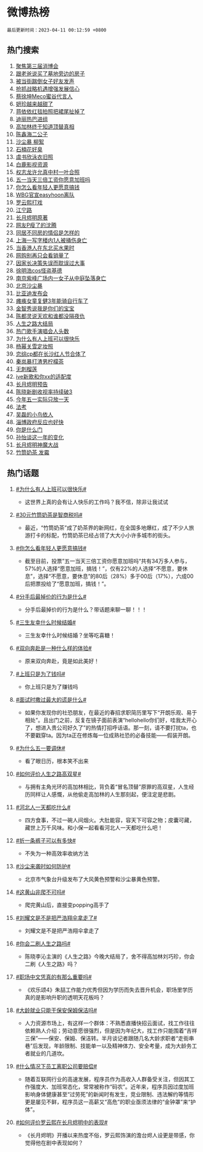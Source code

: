 # 微博热榜

`最后更新时间：2023-04-11 00:12:59 +0800`

## 热门搜索

1. [聚焦第三届消博会](https://m.weibo.cn/search?containerid=100103type%3D1%26t%3D10%26q%3D%23%E8%81%9A%E7%84%A6%E7%AC%AC%E4%B8%89%E5%B1%8A%E6%B6%88%E5%8D%9A%E4%BC%9A%23&stream_entry_id=51&isnewpage=1&extparam=seat%3D1%26pos%3D0%26filter_type%3Drealtimehot%26c_type%3D51%26stream_entry_id%3D51%26cate%3D10103%26dgr%3D0%26display_time%3D1681143177%26pre_seqid%3D1681143177434027345139&luicode=10000011&lfid=106003type%253D25%2526t%253D3%2526disable_hot%253D1%2526filter_type%253Drealtimehot)
1. [跟老爸说买了墓地旁边的房子](https://m.weibo.cn/search?containerid=100103type%3D1%26t%3D10%26q%3D%23%E8%B7%9F%E8%80%81%E7%88%B8%E8%AF%B4%E4%B9%B0%E4%BA%86%E5%A2%93%E5%9C%B0%E6%97%81%E8%BE%B9%E7%9A%84%E6%88%BF%E5%AD%90%23&stream_entry_id=31&isnewpage=1&extparam=seat%3D1%26filter_type%3Drealtimehot%26stream_entry_id%3D31%26c_type%3D31%26flag%3D0%26dgr%3D0%26band_rank%3D1%26q%3D%2523%25E8%25B7%259F%25E8%2580%2581%25E7%2588%25B8%25E8%25AF%25B4%25E4%25B9%25B0%25E4%25BA%2586%25E5%25A2%2593%25E5%259C%25B0%25E6%2597%2581%25E8%25BE%25B9%25E7%259A%2584%25E6%2588%25BF%25E5%25AD%2590%2523%26pos%3D0%26realpos%3D1%26cate%3D5001%26lcate%3D5001%26display_time%3D1681143177%26pre_seqid%3D1681143177434027345139&luicode=10000011&lfid=106003type%253D25%2526t%253D3%2526disable_hot%253D1%2526filter_type%253Drealtimehot)
1. [被当街踹倒女子好友发声](https://m.weibo.cn/search?containerid=100103type%3D1%26t%3D10%26q%3D%23%E8%A2%AB%E5%BD%93%E8%A1%97%E8%B8%B9%E5%80%92%E5%A5%B3%E5%AD%90%E5%A5%BD%E5%8F%8B%E5%8F%91%E5%A3%B0%23&stream_entry_id=31&isnewpage=1&extparam=seat%3D1%26filter_type%3Drealtimehot%26stream_entry_id%3D31%26c_type%3D31%26flag%3D0%26dgr%3D0%26band_rank%3D2%26q%3D%2523%25E8%25A2%25AB%25E5%25BD%2593%25E8%25A1%2597%25E8%25B8%25B9%25E5%2580%2592%25E5%25A5%25B3%25E5%25AD%2590%25E5%25A5%25BD%25E5%258F%258B%25E5%258F%2591%25E5%25A3%25B0%2523%26pos%3D1%26realpos%3D2%26cate%3D5001%26lcate%3D5001%26display_time%3D1681143177%26pre_seqid%3D1681143177434027345139&luicode=10000011&lfid=106003type%253D25%2526t%253D3%2526disable_hot%253D1%2526filter_type%253Drealtimehot)
1. [抢抓战略机遇增强发展信心](https://m.weibo.cn/search?containerid=100103type%3D1%26t%3D10%26q%3D%23%E6%8A%A2%E6%8A%93%E6%88%98%E7%95%A5%E6%9C%BA%E9%81%87%E5%A2%9E%E5%BC%BA%E5%8F%91%E5%B1%95%E4%BF%A1%E5%BF%83%23&stream_entry_id=31&isnewpage=1&extparam=seat%3D1%26filter_type%3Drealtimehot%26stream_entry_id%3D31%26c_type%3D31%26flag%3D0%26dgr%3D0%26band_rank%3D3%26q%3D%2523%25E6%258A%25A2%25E6%258A%2593%25E6%2588%2598%25E7%2595%25A5%25E6%259C%25BA%25E9%2581%2587%25E5%25A2%259E%25E5%25BC%25BA%25E5%258F%2591%25E5%25B1%2595%25E4%25BF%25A1%25E5%25BF%2583%2523%26pos%3D2%26realpos%3D3%26cate%3D5001%26lcate%3D5001%26display_time%3D1681143177%26pre_seqid%3D1681143177434027345139&luicode=10000011&lfid=106003type%253D25%2526t%253D3%2526disable_hot%253D1%2526filter_type%253Drealtimehot)
1. [蔡徐坤Meco蜜谷代言人](https://m.weibo.cn/search?containerid=100103type%3D1%26t%3D10%26q%3D%23%E8%94%A1%E5%BE%90%E5%9D%A4Meco%E8%9C%9C%E8%B0%B7%E4%BB%A3%E8%A8%80%E4%BA%BA%23&stream_entry_id=31&isnewpage=1&extparam=seat%3D1%26dgr%3D0%26filter_type%3Drealtimehot%26stream_entry_id%3D31%26c_type%3D31%26adid%3D185933%26topic_ad%3D1%26band_rank%3D4%26q%3D%2523%25E8%2594%25A1%25E5%25BE%2590%25E5%259D%25A4Meco%25E8%259C%259C%25E8%25B0%25B7%25E4%25BB%25A3%25E8%25A8%2580%25E4%25BA%25BA%2523%26pos%3D3%26cate%3D5001%26lcate%3D5001%26display_time%3D1681143177%26pre_seqid%3D1681143177434027345139&luicode=10000011&lfid=106003type%253D25%2526t%253D3%2526disable_hot%253D1%2526filter_type%253Drealtimehot)
1. [妍珍越来越甜了](https://m.weibo.cn/search?containerid=100103type%3D1%26t%3D10%26q%3D%23%E5%A6%8D%E7%8F%8D%E8%B6%8A%E6%9D%A5%E8%B6%8A%E7%94%9C%E4%BA%86%23&stream_entry_id=31&isnewpage=1&extparam=seat%3D1%26filter_type%3Drealtimehot%26stream_entry_id%3D31%26c_type%3D31%26flag%3D1%26dgr%3D0%26band_rank%3D4%26q%3D%2523%25E5%25A6%258D%25E7%258F%258D%25E8%25B6%258A%25E6%259D%25A5%25E8%25B6%258A%25E7%2594%259C%25E4%25BA%2586%2523%26pos%3D4%26realpos%3D4%26cate%3D5001%26lcate%3D5001%26display_time%3D1681143177%26pre_seqid%3D1681143177434027345139&luicode=10000011&lfid=106003type%253D25%2526t%253D3%2526disable_hot%253D1%2526filter_type%253Drealtimehot)
1. [蒋依依红毯拍照把裙尾扯掉了](https://m.weibo.cn/search?containerid=100103type%3D1%26t%3D10%26q%3D%23%E8%92%8B%E4%BE%9D%E4%BE%9D%E7%BA%A2%E6%AF%AF%E6%8B%8D%E7%85%A7%E6%8A%8A%E8%A3%99%E5%B0%BE%E6%89%AF%E6%8E%89%E4%BA%86%23&stream_entry_id=31&isnewpage=1&extparam=seat%3D1%26filter_type%3Drealtimehot%26stream_entry_id%3D31%26c_type%3D31%26flag%3D0%26dgr%3D0%26band_rank%3D5%26q%3D%2523%25E8%2592%258B%25E4%25BE%259D%25E4%25BE%259D%25E7%25BA%25A2%25E6%25AF%25AF%25E6%258B%258D%25E7%2585%25A7%25E6%258A%258A%25E8%25A3%2599%25E5%25B0%25BE%25E6%2589%25AF%25E6%258E%2589%25E4%25BA%2586%2523%26pos%3D5%26realpos%3D5%26cate%3D5001%26lcate%3D5001%26display_time%3D1681143177%26pre_seqid%3D1681143177434027345139&luicode=10000011&lfid=106003type%253D25%2526t%253D3%2526disable_hot%253D1%2526filter_type%253Drealtimehot)
1. [迪丽热巴进组](https://m.weibo.cn/search?containerid=100103type%3D1%26t%3D10%26q%3D%E8%BF%AA%E4%B8%BD%E7%83%AD%E5%B7%B4%E8%BF%9B%E7%BB%84&stream_entry_id=31&isnewpage=1&extparam=seat%3D1%26filter_type%3Drealtimehot%26stream_entry_id%3D31%26c_type%3D31%26flag%3D0%26dgr%3D0%26band_rank%3D6%26q%3D%25E8%25BF%25AA%25E4%25B8%25BD%25E7%2583%25AD%25E5%25B7%25B4%25E8%25BF%259B%25E7%25BB%2584%26pos%3D6%26realpos%3D6%26cate%3D5001%26lcate%3D5001%26display_time%3D1681143177%26pre_seqid%3D1681143177434027345139&luicode=10000011&lfid=106003type%253D25%2526t%253D3%2526disable_hot%253D1%2526filter_type%253Drealtimehot)
1. [高加林终于知道顶替真相](https://m.weibo.cn/search?containerid=100103type%3D1%26t%3D10%26q%3D%23%E9%AB%98%E5%8A%A0%E6%9E%97%E7%BB%88%E4%BA%8E%E7%9F%A5%E9%81%93%E9%A1%B6%E6%9B%BF%E7%9C%9F%E7%9B%B8%23&stream_entry_id=31&isnewpage=1&extparam=seat%3D1%26filter_type%3Drealtimehot%26stream_entry_id%3D31%26c_type%3D31%26flag%3D0%26dgr%3D0%26band_rank%3D7%26q%3D%2523%25E9%25AB%2598%25E5%258A%25A0%25E6%259E%2597%25E7%25BB%2588%25E4%25BA%258E%25E7%259F%25A5%25E9%2581%2593%25E9%25A1%25B6%25E6%259B%25BF%25E7%259C%259F%25E7%259B%25B8%2523%26pos%3D7%26realpos%3D7%26cate%3D5001%26lcate%3D5001%26display_time%3D1681143177%26pre_seqid%3D1681143177434027345139&luicode=10000011&lfid=106003type%253D25%2526t%253D3%2526disable_hot%253D1%2526filter_type%253Drealtimehot)
1. [陈鑫海二公子](https://m.weibo.cn/search?containerid=100103type%3D1%26t%3D10%26q%3D%23%E9%99%88%E9%91%AB%E6%B5%B7%E4%BA%8C%E5%85%AC%E5%AD%90%23&stream_entry_id=31&isnewpage=1&extparam=seat%3D1%26filter_type%3Drealtimehot%26stream_entry_id%3D31%26c_type%3D31%26flag%3D0%26dgr%3D0%26band_rank%3D8%26q%3D%2523%25E9%2599%2588%25E9%2591%25AB%25E6%25B5%25B7%25E4%25BA%258C%25E5%2585%25AC%25E5%25AD%2590%2523%26pos%3D8%26realpos%3D8%26cate%3D5001%26lcate%3D5001%26display_time%3D1681143177%26pre_seqid%3D1681143177434027345139&luicode=10000011&lfid=106003type%253D25%2526t%253D3%2526disable_hot%253D1%2526filter_type%253Drealtimehot)
1. [沙尘暴 柳絮](https://m.weibo.cn/search?containerid=100103type%3D1%26t%3D10%26q%3D%E6%B2%99%E5%B0%98%E6%9A%B4+%E6%9F%B3%E7%B5%AE&stream_entry_id=31&isnewpage=1&extparam=seat%3D1%26filter_type%3Drealtimehot%26stream_entry_id%3D31%26c_type%3D31%26flag%3D1%26dgr%3D0%26band_rank%3D9%26q%3D%25E6%25B2%2599%25E5%25B0%2598%25E6%259A%25B4%2520%25E6%259F%25B3%25E7%25B5%25AE%26pos%3D9%26realpos%3D9%26cate%3D5001%26lcate%3D5001%26display_time%3D1681143177%26pre_seqid%3D1681143177434027345139&luicode=10000011&lfid=106003type%253D25%2526t%253D3%2526disable_hot%253D1%2526filter_type%253Drealtimehot)
1. [石楠花好臭](https://m.weibo.cn/search?containerid=100103type%3D1%26t%3D10%26q%3D%E7%9F%B3%E6%A5%A0%E8%8A%B1%E5%A5%BD%E8%87%AD&stream_entry_id=31&isnewpage=1&extparam=seat%3D1%26filter_type%3Drealtimehot%26stream_entry_id%3D31%26c_type%3D31%26flag%3D0%26dgr%3D0%26band_rank%3D10%26q%3D%25E7%259F%25B3%25E6%25A5%25A0%25E8%258A%25B1%25E5%25A5%25BD%25E8%2587%25AD%26pos%3D10%26realpos%3D10%26cate%3D5001%26lcate%3D5001%26display_time%3D1681143177%26pre_seqid%3D1681143177434027345139&luicode=10000011&lfid=106003type%253D25%2526t%253D3%2526disable_hot%253D1%2526filter_type%253Drealtimehot)
1. [虞书欣泳衣旧照](https://m.weibo.cn/search?containerid=100103type%3D1%26t%3D10%26q%3D%23%E8%99%9E%E4%B9%A6%E6%AC%A3%E6%B3%B3%E8%A1%A3%E6%97%A7%E7%85%A7%23&stream_entry_id=31&isnewpage=1&extparam=seat%3D1%26filter_type%3Drealtimehot%26stream_entry_id%3D31%26c_type%3D31%26flag%3D0%26dgr%3D0%26band_rank%3D11%26q%3D%2523%25E8%2599%259E%25E4%25B9%25A6%25E6%25AC%25A3%25E6%25B3%25B3%25E8%25A1%25A3%25E6%2597%25A7%25E7%2585%25A7%2523%26pos%3D11%26realpos%3D11%26cate%3D5001%26lcate%3D5001%26display_time%3D1681143177%26pre_seqid%3D1681143177434027345139&luicode=10000011&lfid=106003type%253D25%2526t%253D3%2526disable_hot%253D1%2526filter_type%253Drealtimehot)
1. [白鹿影视资源](https://m.weibo.cn/search?containerid=100103type%3D1%26t%3D10%26q%3D%23%E7%99%BD%E9%B9%BF%E5%BD%B1%E8%A7%86%E8%B5%84%E6%BA%90%23&stream_entry_id=31&isnewpage=1&extparam=seat%3D1%26filter_type%3Drealtimehot%26stream_entry_id%3D31%26c_type%3D31%26flag%3D1%26dgr%3D0%26band_rank%3D12%26q%3D%2523%25E7%2599%25BD%25E9%25B9%25BF%25E5%25BD%25B1%25E8%25A7%2586%25E8%25B5%2584%25E6%25BA%2590%2523%26pos%3D12%26realpos%3D12%26cate%3D5001%26lcate%3D5001%26display_time%3D1681143177%26pre_seqid%3D1681143177434027345139&luicode=10000011&lfid=106003type%253D25%2526t%253D3%2526disable_hot%253D1%2526filter_type%253Drealtimehot)
1. [权志龙许允真中村一叶合照](https://m.weibo.cn/search?containerid=100103type%3D1%26t%3D10%26q%3D%23%E6%9D%83%E5%BF%97%E9%BE%99%E8%AE%B8%E5%85%81%E7%9C%9F%E4%B8%AD%E6%9D%91%E4%B8%80%E5%8F%B6%E5%90%88%E7%85%A7%23&stream_entry_id=31&isnewpage=1&extparam=seat%3D1%26filter_type%3Drealtimehot%26stream_entry_id%3D31%26c_type%3D31%26flag%3D1%26dgr%3D0%26band_rank%3D13%26q%3D%2523%25E6%259D%2583%25E5%25BF%2597%25E9%25BE%2599%25E8%25AE%25B8%25E5%2585%2581%25E7%259C%259F%25E4%25B8%25AD%25E6%259D%2591%25E4%25B8%2580%25E5%258F%25B6%25E5%2590%2588%25E7%2585%25A7%2523%26pos%3D13%26realpos%3D13%26cate%3D5001%26lcate%3D5001%26display_time%3D1681143177%26pre_seqid%3D1681143177434027345139&luicode=10000011&lfid=106003type%253D25%2526t%253D3%2526disable_hot%253D1%2526filter_type%253Drealtimehot)
1. [五一当天三倍工资你愿意加班吗](https://m.weibo.cn/search?containerid=100103type%3D1%26t%3D10%26q%3D%23%E4%BA%94%E4%B8%80%E5%BD%93%E5%A4%A9%E4%B8%89%E5%80%8D%E5%B7%A5%E8%B5%84%E4%BD%A0%E6%84%BF%E6%84%8F%E5%8A%A0%E7%8F%AD%E5%90%97%23&stream_entry_id=31&isnewpage=1&extparam=seat%3D1%26filter_type%3Drealtimehot%26stream_entry_id%3D31%26c_type%3D31%26flag%3D0%26dgr%3D0%26band_rank%3D14%26q%3D%2523%25E4%25BA%2594%25E4%25B8%2580%25E5%25BD%2593%25E5%25A4%25A9%25E4%25B8%2589%25E5%2580%258D%25E5%25B7%25A5%25E8%25B5%2584%25E4%25BD%25A0%25E6%2584%25BF%25E6%2584%258F%25E5%258A%25A0%25E7%258F%25AD%25E5%2590%2597%2523%26pos%3D14%26realpos%3D14%26cate%3D5001%26lcate%3D5001%26display_time%3D1681143177%26pre_seqid%3D1681143177434027345139&luicode=10000011&lfid=106003type%253D25%2526t%253D3%2526disable_hot%253D1%2526filter_type%253Drealtimehot)
1. [你怎么看年轻人更愿意搞钱](https://m.weibo.cn/search?containerid=100103type%3D1%26t%3D10%26q%3D%23%E4%BD%A0%E6%80%8E%E4%B9%88%E7%9C%8B%E5%B9%B4%E8%BD%BB%E4%BA%BA%E6%9B%B4%E6%84%BF%E6%84%8F%E6%90%9E%E9%92%B1%23&stream_entry_id=31&isnewpage=1&extparam=seat%3D1%26filter_type%3Drealtimehot%26stream_entry_id%3D31%26c_type%3D31%26flag%3D1%26dgr%3D0%26band_rank%3D15%26q%3D%2523%25E4%25BD%25A0%25E6%2580%258E%25E4%25B9%2588%25E7%259C%258B%25E5%25B9%25B4%25E8%25BD%25BB%25E4%25BA%25BA%25E6%259B%25B4%25E6%2584%25BF%25E6%2584%258F%25E6%2590%259E%25E9%2592%25B1%2523%26pos%3D15%26realpos%3D15%26cate%3D5001%26lcate%3D5001%26display_time%3D1681143177%26pre_seqid%3D1681143177434027345139&luicode=10000011&lfid=106003type%253D25%2526t%253D3%2526disable_hot%253D1%2526filter_type%253Drealtimehot)
1. [WBG官宣easyhoon离队](https://m.weibo.cn/search?containerid=100103type%3D1%26t%3D10%26q%3D%23WBG%E5%AE%98%E5%AE%A3easyhoon%E7%A6%BB%E9%98%9F%23&stream_entry_id=31&isnewpage=1&extparam=seat%3D1%26filter_type%3Drealtimehot%26stream_entry_id%3D31%26c_type%3D31%26flag%3D0%26dgr%3D0%26band_rank%3D16%26q%3D%2523WBG%25E5%25AE%2598%25E5%25AE%25A3easyhoon%25E7%25A6%25BB%25E9%2598%259F%2523%26pos%3D16%26realpos%3D16%26cate%3D5001%26lcate%3D5001%26display_time%3D1681143177%26pre_seqid%3D1681143177434027345139&luicode=10000011&lfid=106003type%253D25%2526t%253D3%2526disable_hot%253D1%2526filter_type%253Drealtimehot)
1. [罗云熙打戏](https://m.weibo.cn/search?containerid=100103type%3D1%26t%3D10%26q%3D%23%E7%BD%97%E4%BA%91%E7%86%99%E6%89%93%E6%88%8F%23&stream_entry_id=31&isnewpage=1&extparam=seat%3D1%26filter_type%3Drealtimehot%26stream_entry_id%3D31%26c_type%3D31%26flag%3D1%26dgr%3D0%26band_rank%3D17%26q%3D%2523%25E7%25BD%2597%25E4%25BA%2591%25E7%2586%2599%25E6%2589%2593%25E6%2588%258F%2523%26pos%3D17%26realpos%3D17%26cate%3D5001%26lcate%3D5001%26display_time%3D1681143177%26pre_seqid%3D1681143177434027345139&luicode=10000011&lfid=106003type%253D25%2526t%253D3%2526disable_hot%253D1%2526filter_type%253Drealtimehot)
1. [江宁路](https://m.weibo.cn/search?containerid=100103type%3D1%26t%3D10%26q%3D%E6%B1%9F%E5%AE%81%E8%B7%AF&stream_entry_id=31&isnewpage=1&extparam=seat%3D1%26filter_type%3Drealtimehot%26stream_entry_id%3D31%26c_type%3D31%26flag%3D0%26dgr%3D0%26band_rank%3D18%26q%3D%25E6%25B1%259F%25E5%25AE%2581%25E8%25B7%25AF%26pos%3D18%26realpos%3D18%26cate%3D5001%26lcate%3D5001%26display_time%3D1681143177%26pre_seqid%3D1681143177434027345139&luicode=10000011&lfid=106003type%253D25%2526t%253D3%2526disable_hot%253D1%2526filter_type%253Drealtimehot)
1. [长月烬明原著](https://m.weibo.cn/search?containerid=100103type%3D1%26t%3D10%26q%3D%23%E9%95%BF%E6%9C%88%E7%83%AC%E6%98%8E%E5%8E%9F%E8%91%97%23&stream_entry_id=31&isnewpage=1&extparam=seat%3D1%26filter_type%3Drealtimehot%26stream_entry_id%3D31%26c_type%3D31%26flag%3D0%26dgr%3D0%26band_rank%3D19%26q%3D%2523%25E9%2595%25BF%25E6%259C%2588%25E7%2583%25AC%25E6%2598%258E%25E5%258E%259F%25E8%2591%2597%2523%26pos%3D19%26realpos%3D19%26cate%3D5001%26lcate%3D5001%26display_time%3D1681143177%26pre_seqid%3D1681143177434027345139&luicode=10000011&lfid=106003type%253D25%2526t%253D3%2526disable_hot%253D1%2526filter_type%253Drealtimehot)
1. [网友P瘦了的沈腾](https://m.weibo.cn/search?containerid=100103type%3D1%26t%3D10%26q%3D%23%E7%BD%91%E5%8F%8BP%E7%98%A6%E4%BA%86%E7%9A%84%E6%B2%88%E8%85%BE%23&stream_entry_id=31&isnewpage=1&extparam=seat%3D1%26filter_type%3Drealtimehot%26stream_entry_id%3D31%26c_type%3D31%26flag%3D0%26dgr%3D0%26band_rank%3D20%26q%3D%2523%25E7%25BD%2591%25E5%258F%258BP%25E7%2598%25A6%25E4%25BA%2586%25E7%259A%2584%25E6%25B2%2588%25E8%2585%25BE%2523%26pos%3D20%26realpos%3D20%26cate%3D5001%26lcate%3D5001%26display_time%3D1681143177%26pre_seqid%3D1681143177434027345139&luicode=10000011&lfid=106003type%253D25%2526t%253D3%2526disable_hot%253D1%2526filter_type%253Drealtimehot)
1. [同居不同房的情侣是怎样的](https://m.weibo.cn/search?containerid=100103type%3D1%26t%3D10%26q%3D%23%E5%90%8C%E5%B1%85%E4%B8%8D%E5%90%8C%E6%88%BF%E7%9A%84%E6%83%85%E4%BE%A3%E6%98%AF%E6%80%8E%E6%A0%B7%E7%9A%84%23&stream_entry_id=31&isnewpage=1&extparam=seat%3D1%26filter_type%3Drealtimehot%26stream_entry_id%3D31%26c_type%3D31%26flag%3D0%26dgr%3D0%26band_rank%3D21%26q%3D%2523%25E5%2590%258C%25E5%25B1%2585%25E4%25B8%258D%25E5%2590%258C%25E6%2588%25BF%25E7%259A%2584%25E6%2583%2585%25E4%25BE%25A3%25E6%2598%25AF%25E6%2580%258E%25E6%25A0%25B7%25E7%259A%2584%2523%26pos%3D21%26realpos%3D21%26cate%3D5001%26lcate%3D5001%26display_time%3D1681143177%26pre_seqid%3D1681143177434027345139&luicode=10000011&lfid=106003type%253D25%2526t%253D3%2526disable_hot%253D1%2526filter_type%253Drealtimehot)
1. [上海一写字楼内1人被捅伤身亡](https://m.weibo.cn/search?containerid=100103type%3D1%26t%3D10%26q%3D%23%E4%B8%8A%E6%B5%B7%E4%B8%80%E5%86%99%E5%AD%97%E6%A5%BC%E5%86%851%E4%BA%BA%E8%A2%AB%E6%8D%85%E4%BC%A4%E8%BA%AB%E4%BA%A1%23&stream_entry_id=31&isnewpage=1&extparam=seat%3D1%26filter_type%3Drealtimehot%26stream_entry_id%3D31%26c_type%3D31%26flag%3D0%26dgr%3D0%26band_rank%3D22%26q%3D%2523%25E4%25B8%258A%25E6%25B5%25B7%25E4%25B8%2580%25E5%2586%2599%25E5%25AD%2597%25E6%25A5%25BC%25E5%2586%25851%25E4%25BA%25BA%25E8%25A2%25AB%25E6%258D%2585%25E4%25BC%25A4%25E8%25BA%25AB%25E4%25BA%25A1%2523%26pos%3D22%26realpos%3D22%26cate%3D5001%26lcate%3D5001%26display_time%3D1681143177%26pre_seqid%3D1681143177434027345139&luicode=10000011&lfid=106003type%253D25%2526t%253D3%2526disable_hot%253D1%2526filter_type%253Drealtimehot)
1. [当香港人在东北买水果时](https://m.weibo.cn/search?containerid=100103type%3D1%26t%3D10%26q%3D%23%E5%BD%93%E9%A6%99%E6%B8%AF%E4%BA%BA%E5%9C%A8%E4%B8%9C%E5%8C%97%E4%B9%B0%E6%B0%B4%E6%9E%9C%E6%97%B6%23&stream_entry_id=31&isnewpage=1&extparam=seat%3D1%26filter_type%3Drealtimehot%26stream_entry_id%3D31%26c_type%3D31%26flag%3D1%26dgr%3D0%26band_rank%3D23%26q%3D%2523%25E5%25BD%2593%25E9%25A6%2599%25E6%25B8%25AF%25E4%25BA%25BA%25E5%259C%25A8%25E4%25B8%259C%25E5%258C%2597%25E4%25B9%25B0%25E6%25B0%25B4%25E6%259E%259C%25E6%2597%25B6%2523%26pos%3D23%26realpos%3D23%26cate%3D5001%26lcate%3D5001%26display_time%3D1681143177%26pre_seqid%3D1681143177434027345139&luicode=10000011&lfid=106003type%253D25%2526t%253D3%2526disable_hot%253D1%2526filter_type%253Drealtimehot)
1. [网购别再只会看销量了](https://m.weibo.cn/search?containerid=100103type%3D1%26t%3D10%26q%3D%23%E7%BD%91%E8%B4%AD%E5%88%AB%E5%86%8D%E5%8F%AA%E4%BC%9A%E7%9C%8B%E9%94%80%E9%87%8F%E4%BA%86%23&stream_entry_id=31&isnewpage=1&extparam=seat%3D1%26filter_type%3Drealtimehot%26stream_entry_id%3D31%26c_type%3D31%26flag%3D0%26dgr%3D0%26band_rank%3D24%26q%3D%2523%25E7%25BD%2591%25E8%25B4%25AD%25E5%2588%25AB%25E5%2586%258D%25E5%258F%25AA%25E4%25BC%259A%25E7%259C%258B%25E9%2594%2580%25E9%2587%258F%25E4%25BA%2586%2523%26pos%3D24%26realpos%3D24%26cate%3D5001%26lcate%3D5001%26display_time%3D1681143177%26pre_seqid%3D1681143177434027345139&luicode=10000011&lfid=106003type%253D25%2526t%253D3%2526disable_hot%253D1%2526filter_type%253Drealtimehot)
1. [因家长决策失误而耽误过大事](https://m.weibo.cn/search?containerid=100103type%3D1%26t%3D10%26q%3D%23%E5%9B%A0%E5%AE%B6%E9%95%BF%E5%86%B3%E7%AD%96%E5%A4%B1%E8%AF%AF%E8%80%8C%E8%80%BD%E8%AF%AF%E8%BF%87%E5%A4%A7%E4%BA%8B%23&stream_entry_id=31&isnewpage=1&extparam=seat%3D1%26filter_type%3Drealtimehot%26stream_entry_id%3D31%26c_type%3D31%26flag%3D1%26dgr%3D0%26band_rank%3D25%26q%3D%2523%25E5%259B%25A0%25E5%25AE%25B6%25E9%2595%25BF%25E5%2586%25B3%25E7%25AD%2596%25E5%25A4%25B1%25E8%25AF%25AF%25E8%2580%258C%25E8%2580%25BD%25E8%25AF%25AF%25E8%25BF%2587%25E5%25A4%25A7%25E4%25BA%258B%2523%26pos%3D25%26realpos%3D25%26cate%3D5001%26lcate%3D5001%26display_time%3D1681143177%26pre_seqid%3D1681143177434027345139&luicode=10000011&lfid=106003type%253D25%2526t%253D3%2526disable_hot%253D1%2526filter_type%253Drealtimehot)
1. [徐明浩cos怪盗基德](https://m.weibo.cn/search?containerid=100103type%3D1%26t%3D10%26q%3D%23%E5%BE%90%E6%98%8E%E6%B5%A9cos%E6%80%AA%E7%9B%97%E5%9F%BA%E5%BE%B7%23&stream_entry_id=31&isnewpage=1&extparam=seat%3D1%26filter_type%3Drealtimehot%26stream_entry_id%3D31%26c_type%3D31%26flag%3D1%26dgr%3D0%26band_rank%3D26%26q%3D%2523%25E5%25BE%2590%25E6%2598%258E%25E6%25B5%25A9cos%25E6%2580%25AA%25E7%259B%2597%25E5%259F%25BA%25E5%25BE%25B7%2523%26pos%3D26%26realpos%3D26%26cate%3D5001%26lcate%3D5001%26display_time%3D1681143177%26pre_seqid%3D1681143177434027345139&luicode=10000011&lfid=106003type%253D25%2526t%253D3%2526disable_hot%253D1%2526filter_type%253Drealtimehot)
1. [南京紫峰广场内一女子从中庭坠落身亡](https://m.weibo.cn/search?containerid=100103type%3D1%26t%3D10%26q%3D%23%E5%8D%97%E4%BA%AC%E7%B4%AB%E5%B3%B0%E5%B9%BF%E5%9C%BA%E5%86%85%E4%B8%80%E5%A5%B3%E5%AD%90%E4%BB%8E%E4%B8%AD%E5%BA%AD%E5%9D%A0%E8%90%BD%E8%BA%AB%E4%BA%A1%23&stream_entry_id=31&isnewpage=1&extparam=seat%3D1%26filter_type%3Drealtimehot%26stream_entry_id%3D31%26c_type%3D31%26flag%3D0%26dgr%3D0%26band_rank%3D27%26q%3D%2523%25E5%258D%2597%25E4%25BA%25AC%25E7%25B4%25AB%25E5%25B3%25B0%25E5%25B9%25BF%25E5%259C%25BA%25E5%2586%2585%25E4%25B8%2580%25E5%25A5%25B3%25E5%25AD%2590%25E4%25BB%258E%25E4%25B8%25AD%25E5%25BA%25AD%25E5%259D%25A0%25E8%2590%25BD%25E8%25BA%25AB%25E4%25BA%25A1%2523%26pos%3D27%26realpos%3D27%26cate%3D5001%26lcate%3D5001%26display_time%3D1681143177%26pre_seqid%3D1681143177434027345139&luicode=10000011&lfid=106003type%253D25%2526t%253D3%2526disable_hot%253D1%2526filter_type%253Drealtimehot)
1. [北京沙尘暴](https://m.weibo.cn/search?containerid=100103type%3D1%26t%3D10%26q%3D%23%E5%8C%97%E4%BA%AC%E6%B2%99%E5%B0%98%E6%9A%B4%23&stream_entry_id=31&isnewpage=1&extparam=seat%3D1%26filter_type%3Drealtimehot%26stream_entry_id%3D31%26c_type%3D31%26flag%3D0%26dgr%3D0%26band_rank%3D28%26q%3D%2523%25E5%258C%2597%25E4%25BA%25AC%25E6%25B2%2599%25E5%25B0%2598%25E6%259A%25B4%2523%26pos%3D28%26realpos%3D28%26cate%3D5001%26lcate%3D5001%26display_time%3D1681143177%26pre_seqid%3D1681143177434027345139&luicode=10000011&lfid=106003type%253D25%2526t%253D3%2526disable_hot%253D1%2526filter_type%253Drealtimehot)
1. [比亚迪发布会](https://m.weibo.cn/search?containerid=100103type%3D1%26t%3D10%26q%3D%E6%AF%94%E4%BA%9A%E8%BF%AA%E5%8F%91%E5%B8%83%E4%BC%9A&stream_entry_id=31&isnewpage=1&extparam=seat%3D1%26filter_type%3Drealtimehot%26stream_entry_id%3D31%26c_type%3D31%26flag%3D0%26dgr%3D0%26band_rank%3D29%26q%3D%25E6%25AF%2594%25E4%25BA%259A%25E8%25BF%25AA%25E5%258F%2591%25E5%25B8%2583%25E4%25BC%259A%26pos%3D29%26realpos%3D29%26cate%3D5001%26lcate%3D5001%26display_time%3D1681143177%26pre_seqid%3D1681143177434027345139&luicode=10000011&lfid=106003type%253D25%2526t%253D3%2526disable_hot%253D1%2526filter_type%253Drealtimehot)
1. [瘫痪女童复健3年能骑自行车了](https://m.weibo.cn/search?containerid=100103type%3D1%26t%3D10%26q%3D%23%E7%98%AB%E7%97%AA%E5%A5%B3%E7%AB%A5%E5%A4%8D%E5%81%A53%E5%B9%B4%E8%83%BD%E9%AA%91%E8%87%AA%E8%A1%8C%E8%BD%A6%E4%BA%86%23&stream_entry_id=31&isnewpage=1&extparam=seat%3D1%26filter_type%3Drealtimehot%26stream_entry_id%3D31%26c_type%3D31%26flag%3D0%26dgr%3D0%26band_rank%3D30%26q%3D%2523%25E7%2598%25AB%25E7%2597%25AA%25E5%25A5%25B3%25E7%25AB%25A5%25E5%25A4%258D%25E5%2581%25A53%25E5%25B9%25B4%25E8%2583%25BD%25E9%25AA%2591%25E8%2587%25AA%25E8%25A1%258C%25E8%25BD%25A6%25E4%25BA%2586%2523%26pos%3D30%26realpos%3D30%26cate%3D5001%26lcate%3D5001%26display_time%3D1681143177%26pre_seqid%3D1681143177434027345139&luicode=10000011&lfid=106003type%253D25%2526t%253D3%2526disable_hot%253D1%2526filter_type%253Drealtimehot)
1. [金智秀说我是你们的宝宝](https://m.weibo.cn/search?containerid=100103type%3D1%26t%3D10%26q%3D%23%E9%87%91%E6%99%BA%E7%A7%80%E8%AF%B4%E6%88%91%E6%98%AF%E4%BD%A0%E4%BB%AC%E7%9A%84%E5%AE%9D%E5%AE%9D%23&stream_entry_id=31&isnewpage=1&extparam=seat%3D1%26filter_type%3Drealtimehot%26stream_entry_id%3D31%26c_type%3D31%26flag%3D1%26dgr%3D0%26band_rank%3D31%26q%3D%2523%25E9%2587%2591%25E6%2599%25BA%25E7%25A7%2580%25E8%25AF%25B4%25E6%2588%2591%25E6%2598%25AF%25E4%25BD%25A0%25E4%25BB%25AC%25E7%259A%2584%25E5%25AE%259D%25E5%25AE%259D%2523%26pos%3D31%26realpos%3D31%26cate%3D5001%26lcate%3D5001%26display_time%3D1681143177%26pre_seqid%3D1681143177434027345139&luicode=10000011&lfid=106003type%253D25%2526t%253D3%2526disable_hot%253D1%2526filter_type%253Drealtimehot)
1. [陈都灵说天欢和谁都没隔夜仇](https://m.weibo.cn/search?containerid=100103type%3D1%26t%3D10%26q%3D%23%E9%99%88%E9%83%BD%E7%81%B5%E8%AF%B4%E5%A4%A9%E6%AC%A2%E5%92%8C%E8%B0%81%E9%83%BD%E6%B2%A1%E9%9A%94%E5%A4%9C%E4%BB%87%23&stream_entry_id=31&isnewpage=1&extparam=seat%3D1%26filter_type%3Drealtimehot%26stream_entry_id%3D31%26c_type%3D31%26flag%3D1%26dgr%3D0%26band_rank%3D32%26q%3D%2523%25E9%2599%2588%25E9%2583%25BD%25E7%2581%25B5%25E8%25AF%25B4%25E5%25A4%25A9%25E6%25AC%25A2%25E5%2592%258C%25E8%25B0%2581%25E9%2583%25BD%25E6%25B2%25A1%25E9%259A%2594%25E5%25A4%259C%25E4%25BB%2587%2523%26pos%3D32%26realpos%3D32%26cate%3D5001%26lcate%3D5001%26display_time%3D1681143177%26pre_seqid%3D1681143177434027345139&luicode=10000011&lfid=106003type%253D25%2526t%253D3%2526disable_hot%253D1%2526filter_type%253Drealtimehot)
1. [人生之路大结局](https://m.weibo.cn/search?containerid=100103type%3D1%26t%3D10%26q%3D%E4%BA%BA%E7%94%9F%E4%B9%8B%E8%B7%AF%E5%A4%A7%E7%BB%93%E5%B1%80&stream_entry_id=31&isnewpage=1&extparam=seat%3D1%26filter_type%3Drealtimehot%26stream_entry_id%3D31%26c_type%3D31%26flag%3D0%26dgr%3D0%26band_rank%3D33%26q%3D%25E4%25BA%25BA%25E7%2594%259F%25E4%25B9%258B%25E8%25B7%25AF%25E5%25A4%25A7%25E7%25BB%2593%25E5%25B1%2580%26pos%3D33%26realpos%3D33%26cate%3D5001%26lcate%3D5001%26display_time%3D1681143177%26pre_seqid%3D1681143177434027345139&luicode=10000011&lfid=106003type%253D25%2526t%253D3%2526disable_hot%253D1%2526filter_type%253Drealtimehot)
1. [热门歌手演唱会人头数](https://m.weibo.cn/search?containerid=100103type%3D1%26t%3D10%26q%3D%23%E7%83%AD%E9%97%A8%E6%AD%8C%E6%89%8B%E6%BC%94%E5%94%B1%E4%BC%9A%E4%BA%BA%E5%A4%B4%E6%95%B0%23&stream_entry_id=31&isnewpage=1&extparam=seat%3D1%26filter_type%3Drealtimehot%26stream_entry_id%3D31%26c_type%3D31%26flag%3D0%26dgr%3D0%26band_rank%3D34%26q%3D%2523%25E7%2583%25AD%25E9%2597%25A8%25E6%25AD%258C%25E6%2589%258B%25E6%25BC%2594%25E5%2594%25B1%25E4%25BC%259A%25E4%25BA%25BA%25E5%25A4%25B4%25E6%2595%25B0%2523%26pos%3D34%26realpos%3D34%26cate%3D5001%26lcate%3D5001%26display_time%3D1681143177%26pre_seqid%3D1681143177434027345139&luicode=10000011&lfid=106003type%253D25%2526t%253D3%2526disable_hot%253D1%2526filter_type%253Drealtimehot)
1. [为什么有人上班可以很快乐](https://m.weibo.cn/search?containerid=100103type%3D1%26t%3D10%26q%3D%23%E4%B8%BA%E4%BB%80%E4%B9%88%E6%9C%89%E4%BA%BA%E4%B8%8A%E7%8F%AD%E5%8F%AF%E4%BB%A5%E5%BE%88%E5%BF%AB%E4%B9%90%23&stream_entry_id=31&isnewpage=1&extparam=seat%3D1%26filter_type%3Drealtimehot%26stream_entry_id%3D31%26c_type%3D31%26flag%3D0%26dgr%3D0%26band_rank%3D35%26q%3D%2523%25E4%25B8%25BA%25E4%25BB%2580%25E4%25B9%2588%25E6%259C%2589%25E4%25BA%25BA%25E4%25B8%258A%25E7%258F%25AD%25E5%258F%25AF%25E4%25BB%25A5%25E5%25BE%2588%25E5%25BF%25AB%25E4%25B9%2590%2523%26pos%3D35%26realpos%3D35%26cate%3D5001%26lcate%3D5001%26display_time%3D1681143177%26pre_seqid%3D1681143177434027345139&luicode=10000011&lfid=106003type%253D25%2526t%253D3%2526disable_hot%253D1%2526filter_type%253Drealtimehot)
1. [杨幂关雪定妆照](https://m.weibo.cn/search?containerid=100103type%3D1%26t%3D10%26q%3D%23%E6%9D%A8%E5%B9%82%E5%85%B3%E9%9B%AA%E5%AE%9A%E5%A6%86%E7%85%A7%23&stream_entry_id=31&isnewpage=1&extparam=seat%3D1%26filter_type%3Drealtimehot%26stream_entry_id%3D31%26c_type%3D31%26flag%3D0%26dgr%3D0%26band_rank%3D36%26q%3D%2523%25E6%259D%25A8%25E5%25B9%2582%25E5%2585%25B3%25E9%259B%25AA%25E5%25AE%259A%25E5%25A6%2586%25E7%2585%25A7%2523%26pos%3D36%26realpos%3D36%26cate%3D5001%26lcate%3D5001%26display_time%3D1681143177%26pre_seqid%3D1681143177434027345139&luicode=10000011&lfid=106003type%253D25%2526t%253D3%2526disable_hot%253D1%2526filter_type%253Drealtimehot)
1. [恋综cp都在长沙红人节合体了](https://m.weibo.cn/search?containerid=100103type%3D1%26t%3D10%26q%3D%23%E6%81%8B%E7%BB%BCcp%E9%83%BD%E5%9C%A8%E9%95%BF%E6%B2%99%E7%BA%A2%E4%BA%BA%E8%8A%82%E5%90%88%E4%BD%93%E4%BA%86%23&stream_entry_id=31&isnewpage=1&extparam=seat%3D1%26filter_type%3Drealtimehot%26stream_entry_id%3D31%26c_type%3D31%26flag%3D1%26dgr%3D0%26band_rank%3D37%26q%3D%2523%25E6%2581%258B%25E7%25BB%25BCcp%25E9%2583%25BD%25E5%259C%25A8%25E9%2595%25BF%25E6%25B2%2599%25E7%25BA%25A2%25E4%25BA%25BA%25E8%258A%2582%25E5%2590%2588%25E4%25BD%2593%25E4%25BA%2586%2523%26pos%3D37%26realpos%3D37%26cate%3D5001%26lcate%3D5001%26display_time%3D1681143177%26pre_seqid%3D1681143177434027345139&luicode=10000011&lfid=106003type%253D25%2526t%253D3%2526disable_hot%253D1%2526filter_type%253Drealtimehot)
1. [秦岚暴打渣男柠檬茶](https://m.weibo.cn/search?containerid=100103type%3D1%26t%3D10%26q%3D%23%E7%A7%A6%E5%B2%9A%E6%9A%B4%E6%89%93%E6%B8%A3%E7%94%B7%E6%9F%A0%E6%AA%AC%E8%8C%B6%23&stream_entry_id=31&isnewpage=1&extparam=seat%3D1%26filter_type%3Drealtimehot%26stream_entry_id%3D31%26c_type%3D31%26flag%3D1%26dgr%3D0%26band_rank%3D38%26q%3D%2523%25E7%25A7%25A6%25E5%25B2%259A%25E6%259A%25B4%25E6%2589%2593%25E6%25B8%25A3%25E7%2594%25B7%25E6%259F%25A0%25E6%25AA%25AC%25E8%258C%25B6%2523%26pos%3D38%26realpos%3D38%26cate%3D5001%26lcate%3D5001%26display_time%3D1681143177%26pre_seqid%3D1681143177434027345139&luicode=10000011&lfid=106003type%253D25%2526t%253D3%2526disable_hot%253D1%2526filter_type%253Drealtimehot)
1. [无刺榴莲](https://m.weibo.cn/search?containerid=100103type%3D1%26t%3D10%26q%3D%23%E6%97%A0%E5%88%BA%E6%A6%B4%E8%8E%B2%23&stream_entry_id=31&isnewpage=1&extparam=seat%3D1%26filter_type%3Drealtimehot%26stream_entry_id%3D31%26c_type%3D31%26flag%3D1%26dgr%3D0%26band_rank%3D39%26q%3D%2523%25E6%2597%25A0%25E5%2588%25BA%25E6%25A6%25B4%25E8%258E%25B2%2523%26pos%3D39%26realpos%3D39%26cate%3D5001%26lcate%3D5001%26display_time%3D1681143177%26pre_seqid%3D1681143177434027345139&luicode=10000011&lfid=106003type%253D25%2526t%253D3%2526disable_hot%253D1%2526filter_type%253Drealtimehot)
1. [ive新歌和你xx的适配度](https://m.weibo.cn/search?containerid=100103type%3D1%26t%3D10%26q%3D%23ive%E6%96%B0%E6%AD%8C%E5%92%8C%E4%BD%A0xx%E7%9A%84%E9%80%82%E9%85%8D%E5%BA%A6%23&stream_entry_id=31&isnewpage=1&extparam=seat%3D1%26filter_type%3Drealtimehot%26stream_entry_id%3D31%26c_type%3D31%26flag%3D1%26dgr%3D0%26band_rank%3D40%26q%3D%2523ive%25E6%2596%25B0%25E6%25AD%258C%25E5%2592%258C%25E4%25BD%25A0xx%25E7%259A%2584%25E9%2580%2582%25E9%2585%258D%25E5%25BA%25A6%2523%26pos%3D40%26realpos%3D40%26cate%3D5001%26lcate%3D5001%26display_time%3D1681143177%26pre_seqid%3D1681143177434027345139&luicode=10000011&lfid=106003type%253D25%2526t%253D3%2526disable_hot%253D1%2526filter_type%253Drealtimehot)
1. [长月烬明预告](https://m.weibo.cn/search?containerid=100103type%3D1%26t%3D10%26q%3D%23%E9%95%BF%E6%9C%88%E7%83%AC%E6%98%8E%E9%A2%84%E5%91%8A%23&stream_entry_id=31&isnewpage=1&extparam=seat%3D1%26filter_type%3Drealtimehot%26stream_entry_id%3D31%26c_type%3D31%26flag%3D0%26dgr%3D0%26band_rank%3D41%26q%3D%2523%25E9%2595%25BF%25E6%259C%2588%25E7%2583%25AC%25E6%2598%258E%25E9%25A2%2584%25E5%2591%258A%2523%26pos%3D41%26realpos%3D41%26cate%3D5001%26lcate%3D5001%26display_time%3D1681143177%26pre_seqid%3D1681143177434027345139&luicode=10000011&lfid=106003type%253D25%2526t%253D3%2526disable_hot%253D1%2526filter_type%253Drealtimehot)
1. [陈晓新剧收视率持续破3](https://m.weibo.cn/search?containerid=100103type%3D1%26t%3D10%26q%3D%23%E9%99%88%E6%99%93%E6%96%B0%E5%89%A7%E6%94%B6%E8%A7%86%E7%8E%87%E6%8C%81%E7%BB%AD%E7%A0%B43%23&stream_entry_id=31&isnewpage=1&extparam=seat%3D1%26filter_type%3Drealtimehot%26stream_entry_id%3D31%26c_type%3D31%26flag%3D0%26dgr%3D0%26band_rank%3D42%26q%3D%2523%25E9%2599%2588%25E6%2599%2593%25E6%2596%25B0%25E5%2589%25A7%25E6%2594%25B6%25E8%25A7%2586%25E7%258E%2587%25E6%258C%2581%25E7%25BB%25AD%25E7%25A0%25B43%2523%26pos%3D42%26realpos%3D42%26cate%3D5001%26lcate%3D5001%26display_time%3D1681143177%26pre_seqid%3D1681143177434027345139&luicode=10000011&lfid=106003type%253D25%2526t%253D3%2526disable_hot%253D1%2526filter_type%253Drealtimehot)
1. [今年五一实际只放一天](https://m.weibo.cn/search?containerid=100103type%3D1%26t%3D10%26q%3D%23%E4%BB%8A%E5%B9%B4%E4%BA%94%E4%B8%80%E5%AE%9E%E9%99%85%E5%8F%AA%E6%94%BE%E4%B8%80%E5%A4%A9%23&stream_entry_id=31&isnewpage=1&extparam=seat%3D1%26filter_type%3Drealtimehot%26stream_entry_id%3D31%26c_type%3D31%26flag%3D0%26dgr%3D0%26band_rank%3D43%26q%3D%2523%25E4%25BB%258A%25E5%25B9%25B4%25E4%25BA%2594%25E4%25B8%2580%25E5%25AE%259E%25E9%2599%2585%25E5%258F%25AA%25E6%2594%25BE%25E4%25B8%2580%25E5%25A4%25A9%2523%26pos%3D43%26realpos%3D43%26cate%3D5001%26lcate%3D5001%26display_time%3D1681143177%26pre_seqid%3D1681143177434027345139&luicode=10000011&lfid=106003type%253D25%2526t%253D3%2526disable_hot%253D1%2526filter_type%253Drealtimehot)
1. [法考](https://m.weibo.cn/search?containerid=100103type%3D1%26t%3D10%26q%3D%E6%B3%95%E8%80%83&stream_entry_id=31&isnewpage=1&extparam=seat%3D1%26filter_type%3Drealtimehot%26stream_entry_id%3D31%26c_type%3D31%26flag%3D0%26dgr%3D0%26band_rank%3D44%26q%3D%25E6%25B3%2595%25E8%2580%2583%26pos%3D44%26realpos%3D44%26cate%3D5001%26lcate%3D5001%26display_time%3D1681143177%26pre_seqid%3D1681143177434027345139&luicode=10000011&lfid=106003type%253D25%2526t%253D3%2526disable_hot%253D1%2526filter_type%253Drealtimehot)
1. [吴磊的小鸟依人](https://m.weibo.cn/search?containerid=100103type%3D1%26t%3D10%26q%3D%23%E5%90%B4%E7%A3%8A%E7%9A%84%E5%B0%8F%E9%B8%9F%E4%BE%9D%E4%BA%BA%23&stream_entry_id=31&isnewpage=1&extparam=seat%3D1%26filter_type%3Drealtimehot%26stream_entry_id%3D31%26c_type%3D31%26flag%3D1%26dgr%3D0%26band_rank%3D45%26q%3D%2523%25E5%2590%25B4%25E7%25A3%258A%25E7%259A%2584%25E5%25B0%258F%25E9%25B8%259F%25E4%25BE%259D%25E4%25BA%25BA%2523%26pos%3D45%26realpos%3D45%26cate%3D5001%26lcate%3D5001%26display_time%3D1681143177%26pre_seqid%3D1681143177434027345139&luicode=10000011&lfid=106003type%253D25%2526t%253D3%2526disable_hot%253D1%2526filter_type%253Drealtimehot)
1. [淄博政府反应也好快](https://m.weibo.cn/search?containerid=100103type%3D1%26t%3D10%26q%3D%E6%B7%84%E5%8D%9A%E6%94%BF%E5%BA%9C%E5%8F%8D%E5%BA%94%E4%B9%9F%E5%A5%BD%E5%BF%AB&stream_entry_id=31&isnewpage=1&extparam=seat%3D1%26filter_type%3Drealtimehot%26stream_entry_id%3D31%26c_type%3D31%26flag%3D0%26dgr%3D0%26band_rank%3D46%26q%3D%25E6%25B7%2584%25E5%258D%259A%25E6%2594%25BF%25E5%25BA%259C%25E5%258F%258D%25E5%25BA%2594%25E4%25B9%259F%25E5%25A5%25BD%25E5%25BF%25AB%26pos%3D46%26realpos%3D46%26cate%3D5001%26lcate%3D5001%26display_time%3D1681143177%26pre_seqid%3D1681143177434027345139&luicode=10000011&lfid=106003type%253D25%2526t%253D3%2526disable_hot%253D1%2526filter_type%253Drealtimehot)
1. [你是什么门](https://m.weibo.cn/search?containerid=100103type%3D1%26t%3D10%26q%3D%23%E4%BD%A0%E6%98%AF%E4%BB%80%E4%B9%88%E9%97%A8%23&stream_entry_id=31&isnewpage=1&extparam=seat%3D1%26filter_type%3Drealtimehot%26stream_entry_id%3D31%26c_type%3D31%26flag%3D0%26dgr%3D0%26band_rank%3D47%26q%3D%2523%25E4%25BD%25A0%25E6%2598%25AF%25E4%25BB%2580%25E4%25B9%2588%25E9%2597%25A8%2523%26pos%3D47%26realpos%3D47%26cate%3D5001%26lcate%3D5001%26display_time%3D1681143177%26pre_seqid%3D1681143177434027345139&luicode=10000011&lfid=106003type%253D25%2526t%253D3%2526disable_hot%253D1%2526filter_type%253Drealtimehot)
1. [孙怡谈这一年的变化](https://m.weibo.cn/search?containerid=100103type%3D1%26t%3D10%26q%3D%23%E5%AD%99%E6%80%A1%E8%B0%88%E8%BF%99%E4%B8%80%E5%B9%B4%E7%9A%84%E5%8F%98%E5%8C%96%23&stream_entry_id=31&isnewpage=1&extparam=seat%3D1%26filter_type%3Drealtimehot%26stream_entry_id%3D31%26c_type%3D31%26flag%3D0%26dgr%3D0%26band_rank%3D48%26q%3D%2523%25E5%25AD%2599%25E6%2580%25A1%25E8%25B0%2588%25E8%25BF%2599%25E4%25B8%2580%25E5%25B9%25B4%25E7%259A%2584%25E5%258F%2598%25E5%258C%2596%2523%26pos%3D48%26realpos%3D48%26cate%3D5001%26lcate%3D5001%26display_time%3D1681143177%26pre_seqid%3D1681143177434027345139&luicode=10000011&lfid=106003type%253D25%2526t%253D3%2526disable_hot%253D1%2526filter_type%253Drealtimehot)
1. [长月烬明神魔大战](https://m.weibo.cn/search?containerid=100103type%3D1%26t%3D10%26q%3D%23%E9%95%BF%E6%9C%88%E7%83%AC%E6%98%8E%E7%A5%9E%E9%AD%94%E5%A4%A7%E6%88%98%23&stream_entry_id=31&isnewpage=1&extparam=seat%3D1%26filter_type%3Drealtimehot%26stream_entry_id%3D31%26c_type%3D31%26flag%3D0%26dgr%3D0%26band_rank%3D49%26q%3D%2523%25E9%2595%25BF%25E6%259C%2588%25E7%2583%25AC%25E6%2598%258E%25E7%25A5%259E%25E9%25AD%2594%25E5%25A4%25A7%25E6%2588%2598%2523%26pos%3D49%26realpos%3D49%26cate%3D5001%26lcate%3D5001%26display_time%3D1681143177%26pre_seqid%3D1681143177434027345139&luicode=10000011&lfid=106003type%253D25%2526t%253D3%2526disable_hot%253D1%2526filter_type%253Drealtimehot)
1. [竹筒奶茶 发霉](https://m.weibo.cn/search?containerid=100103type%3D1%26t%3D10%26q%3D%E7%AB%B9%E7%AD%92%E5%A5%B6%E8%8C%B6+%E5%8F%91%E9%9C%89&stream_entry_id=31&isnewpage=1&extparam=seat%3D1%26filter_type%3Drealtimehot%26stream_entry_id%3D31%26c_type%3D31%26flag%3D0%26dgr%3D0%26band_rank%3D50%26q%3D%25E7%25AB%25B9%25E7%25AD%2592%25E5%25A5%25B6%25E8%258C%25B6%2520%25E5%258F%2591%25E9%259C%2589%26pos%3D50%26realpos%3D50%26cate%3D5001%26lcate%3D5001%26display_time%3D1681143177%26pre_seqid%3D1681143177434027345139&luicode=10000011&lfid=106003type%253D25%2526t%253D3%2526disable_hot%253D1%2526filter_type%253Drealtimehot)

## 热门话题

1. [#为什么有人上班可以很快乐#](https://m.weibo.cn/search?containerid=231522type%3D1%26t%3D10%26q%3D%23%E4%B8%BA%E4%BB%80%E4%B9%88%E6%9C%89%E4%BA%BA%E4%B8%8A%E7%8F%AD%E5%8F%AF%E4%BB%A5%E5%BE%88%E5%BF%AB%E4%B9%90%23&stream_entry_id=128&isnewpage=1&extparam=seat%3D1%26unitid%3D1681123333492%26pos%3D1-0-0%26c_type%3D128%26cate%3D5004%26lcate%3D5004%26dgr%3D0%26display_time%3D1681143179%26pre_seqid%3D1681143179374027159101&luicode=10000011&lfid=231648_-_4)
    - 这世界上真的会有让人快乐的工作吗？我不信，除非让我试试

1. [#30元竹筒奶茶是智商税吗#](https://m.weibo.cn/search?containerid=231522type%3D1%26t%3D10%26q%3D%2330%E5%85%83%E7%AB%B9%E7%AD%92%E5%A5%B6%E8%8C%B6%E6%98%AF%E6%99%BA%E5%95%86%E7%A8%8E%E5%90%97%23&stream_entry_id=128&isnewpage=1&extparam=seat%3D1%26unitid%3D1681092081199%26pos%3D1-0-1%26c_type%3D128%26cate%3D5004%26lcate%3D5004%26dgr%3D0%26display_time%3D1681143179%26pre_seqid%3D1681143179374027159101&luicode=10000011&lfid=231648_-_4)
    - 最近，“竹筒奶茶”成了奶茶界的新网红，在全国多地爆红，成了不少人旅游打卡的标配，竹筒奶茶已经占领了大大小小许多城市的街头。

1. [#你怎么看年轻人更愿意搞钱#](https://m.weibo.cn/search?containerid=231522type%3D1%26t%3D10%26q%3D%23%E4%BD%A0%E6%80%8E%E4%B9%88%E7%9C%8B%E5%B9%B4%E8%BD%BB%E4%BA%BA%E6%9B%B4%E6%84%BF%E6%84%8F%E6%90%9E%E9%92%B1%23&stream_entry_id=128&isnewpage=1&extparam=seat%3D1%26unitid%3D1681138945901%26pos%3D1-0-2%26c_type%3D128%26cate%3D5004%26lcate%3D5004%26dgr%3D0%26display_time%3D1681143179%26pre_seqid%3D1681143179374027159101&luicode=10000011&lfid=231648_-_4)
    - 截至目前，投票”五一当天三倍工资你愿意加班吗“共有34万多人参与，57%的人选择“愿意加班，搞钱！”，仅有22%的人选择“不愿意，要休息”，选择“不愿意，要休息”的80后（28%）多于00后（17%），六成00后把票投给了“愿意加班，搞钱！”。

1. [#分手后最掉价的行为是什么#](https://m.weibo.cn/search?containerid=231522type%3D1%26t%3D10%26q%3D%23%E5%88%86%E6%89%8B%E5%90%8E%E6%9C%80%E6%8E%89%E4%BB%B7%E7%9A%84%E8%A1%8C%E4%B8%BA%E6%98%AF%E4%BB%80%E4%B9%88%23&stream_entry_id=128&isnewpage=1&extparam=seat%3D1%26unitid%3D1681047405196%26pos%3D1-0-3%26c_type%3D128%26cate%3D5004%26lcate%3D5004%26dgr%3D0%26display_time%3D1681143179%26pre_seqid%3D1681143179374027159101&luicode=10000011&lfid=231648_-_4)
    - 分手后最掉价的行为是什么？带话题来聊一聊！！！

1. [#三生友幸什么时候结婚#](https://m.weibo.cn/search?containerid=231522type%3D1%26t%3D10%26q%3D%23%E4%B8%89%E7%94%9F%E5%8F%8B%E5%B9%B8%E4%BB%80%E4%B9%88%E6%97%B6%E5%80%99%E7%BB%93%E5%A9%9A%23&stream_entry_id=128&isnewpage=1&extparam=seat%3D1%26unitid%3D1681131127003%26pos%3D1-0-4%26c_type%3D128%26cate%3D5004%26lcate%3D5004%26dgr%3D0%26display_time%3D1681143179%26pre_seqid%3D1681143179374027159101&luicode=10000011&lfid=231648_-_4)
    - 三生友幸什么时候结婚？坐等吃喜糖！

1. [#双向奔赴是一种什么样的体验#](https://m.weibo.cn/search?containerid=231522type%3D1%26t%3D10%26q%3D%23%E5%8F%8C%E5%90%91%E5%A5%94%E8%B5%B4%E6%98%AF%E4%B8%80%E7%A7%8D%E4%BB%80%E4%B9%88%E6%A0%B7%E7%9A%84%E4%BD%93%E9%AA%8C%23&stream_entry_id=128&isnewpage=1&extparam=seat%3D1%26unitid%3D1681015634057%26pos%3D1-0-5%26c_type%3D128%26cate%3D5004%26lcate%3D5004%26dgr%3D0%26display_time%3D1681143179%26pre_seqid%3D1681143179374027159101&luicode=10000011&lfid=231648_-_4)
    - 原来双向奔赴，竟是如此美好！

1. [#上班只是为了钱吗#](https://m.weibo.cn/search?containerid=231522type%3D1%26t%3D10%26q%3D%23%E4%B8%8A%E7%8F%AD%E5%8F%AA%E6%98%AF%E4%B8%BA%E4%BA%86%E9%92%B1%E5%90%97%23&stream_entry_id=128&isnewpage=1&extparam=seat%3D1%26unitid%3D1681098988416%26pos%3D1-0-6%26c_type%3D128%26cate%3D5004%26lcate%3D5004%26dgr%3D0%26display_time%3D1681143179%26pre_seqid%3D1681143179374027159101&luicode=10000011&lfid=231648_-_4)
    - 你上班只是为了赚钱吗

1. [#面试时撒过最大的谎是什么#](https://m.weibo.cn/search?containerid=231522type%3D1%26t%3D10%26q%3D%23%E9%9D%A2%E8%AF%95%E6%97%B6%E6%92%92%E8%BF%87%E6%9C%80%E5%A4%A7%E7%9A%84%E8%B0%8E%E6%98%AF%E4%BB%80%E4%B9%88%23&stream_entry_id=128&isnewpage=1&extparam=seat%3D1%26unitid%3D1681087873953%26pos%3D1-0-7%26c_type%3D128%26cate%3D5004%26lcate%3D5004%26dgr%3D0%26display_time%3D1681143179%26pre_seqid%3D1681143179374027159101&luicode=10000011&lfid=231648_-_4)
    - 如果你发现你的社恐朋友，在最近的春招求职简历里写下“开朗乐观、易于相处”。且出门之前，反复在镜子面前表演“hellohello你们好，哇我太开心了，想进入贵公司好久了”的热情打招呼话语。那一刻，请不要打扰ta，也不要戳穿ta。因为ta正在修炼每一位成熟社恐的必备技能——假装开朗。

1. [#为什么五一要调休#](https://m.weibo.cn/search?containerid=231522type%3D1%26t%3D10%26q%3D%23%E4%B8%BA%E4%BB%80%E4%B9%88%E4%BA%94%E4%B8%80%E8%A6%81%E8%B0%83%E4%BC%91%23&stream_entry_id=128&isnewpage=1&extparam=seat%3D1%26unitid%3D1681096306084%26pos%3D1-0-8%26c_type%3D128%26cate%3D5004%26lcate%3D5004%26dgr%3D0%26display_time%3D1681143179%26pre_seqid%3D1681143179374027159101&luicode=10000011&lfid=231648_-_4)
    - 看了眼日历，根本笑不出来

1. [#如何评价人生之路高双星#](https://m.weibo.cn/search?containerid=231522type%3D1%26t%3D10%26q%3D%23%E5%A6%82%E4%BD%95%E8%AF%84%E4%BB%B7%E4%BA%BA%E7%94%9F%E4%B9%8B%E8%B7%AF%E9%AB%98%E5%8F%8C%E6%98%9F%23&stream_entry_id=128&isnewpage=1&extparam=seat%3D1%26unitid%3D1681126337462%26pos%3D1-0-9%26c_type%3D128%26cate%3D5004%26lcate%3D5004%26dgr%3D0%26display_time%3D1681143179%26pre_seqid%3D1681143179374027159101&luicode=10000011&lfid=231648_-_4)
    - 与拥有主角光环的高加林相比，背负着“冒名顶替”原罪的高双星，人生经历同样让人感慨，从他偷走高加林的人生那刻起，便注定是悲剧。

1. [#河北人一天都吃什么#](https://m.weibo.cn/search?containerid=231522type%3D1%26t%3D10%26q%3D%23%E6%B2%B3%E5%8C%97%E4%BA%BA%E4%B8%80%E5%A4%A9%E9%83%BD%E5%90%83%E4%BB%80%E4%B9%88%23&stream_entry_id=128&isnewpage=1&extparam=seat%3D1%26unitid%3D1681113417601%26pos%3D1-0-10%26c_type%3D128%26cate%3D5004%26lcate%3D5004%26dgr%3D0%26display_time%3D1681143179%26pre_seqid%3D1681143179374027159101&luicode=10000011&lfid=231648_-_4)
    - 四方食事，不过一碗人间烟火。大肚能容，容天下可容之物；皮囊可藏，藏世上万千风味。和小保一起看看河北人一天都吃什么吧！

1. [#折一条裤子可以有多快#](https://m.weibo.cn/search?containerid=231522type%3D1%26t%3D10%26q%3D%23%E6%8A%98%E4%B8%80%E6%9D%A1%E8%A3%A4%E5%AD%90%E5%8F%AF%E4%BB%A5%E6%9C%89%E5%A4%9A%E5%BF%AB%23&stream_entry_id=128&isnewpage=1&extparam=seat%3D1%26unitid%3D1681137751645%26pos%3D1-0-11%26c_type%3D128%26cate%3D5004%26lcate%3D5004%26dgr%3D0%26display_time%3D1681143179%26pre_seqid%3D1681143179374027159101&luicode=10000011&lfid=231648_-_4)
    - 不失为一种高效率收纳方法

1. [#沙尘来袭时如何防护#](https://m.weibo.cn/search?containerid=231522type%3D1%26t%3D10%26q%3D%23%E6%B2%99%E5%B0%98%E6%9D%A5%E8%A2%AD%E6%97%B6%E5%A6%82%E4%BD%95%E9%98%B2%E6%8A%A4%23&stream_entry_id=128&isnewpage=1&extparam=seat%3D1%26unitid%3D1681137161344%26pos%3D1-0-12%26c_type%3D128%26cate%3D5004%26lcate%3D5004%26dgr%3D0%26display_time%3D1681143179%26pre_seqid%3D1681143179374027159101&luicode=10000011&lfid=231648_-_4)
    - 北京市气象台升级发布了大风黄色预警和沙尘暴黄色预警。

1. [#这黄山非爬不可吗#](https://m.weibo.cn/search?containerid=231522type%3D1%26t%3D10%26q%3D%23%E8%BF%99%E9%BB%84%E5%B1%B1%E9%9D%9E%E7%88%AC%E4%B8%8D%E5%8F%AF%E5%90%97%23&stream_entry_id=128&isnewpage=1&extparam=seat%3D1%26unitid%3D1681119114079%26pos%3D1-0-13%26c_type%3D128%26cate%3D5004%26lcate%3D5004%26dgr%3D0%26display_time%3D1681143179%26pre_seqid%3D1681143179374027159101&luicode=10000011&lfid=231648_-_4)
    - 爬完黄山后，直接变popping高手了

1. [#刘耀文是不是把严浩翔伞拿走了#](https://m.weibo.cn/search?containerid=231522type%3D1%26t%3D10%26q%3D%23%E5%88%98%E8%80%80%E6%96%87%E6%98%AF%E4%B8%8D%E6%98%AF%E6%8A%8A%E4%B8%A5%E6%B5%A9%E7%BF%94%E4%BC%9E%E6%8B%BF%E8%B5%B0%E4%BA%86%23&stream_entry_id=128&isnewpage=1&extparam=seat%3D1%26unitid%3D1681013517779%26pos%3D1-0-14%26c_type%3D128%26cate%3D5004%26lcate%3D5004%26dgr%3D0%26display_time%3D1681143179%26pre_seqid%3D1681143179374027159101&luicode=10000011&lfid=231648_-_4)
    - 刘耀文是不是把严浩翔伞拿走了

1. [#你会二刷人生之路吗#](https://m.weibo.cn/search?containerid=231522type%3D1%26t%3D10%26q%3D%23%E4%BD%A0%E4%BC%9A%E4%BA%8C%E5%88%B7%E4%BA%BA%E7%94%9F%E4%B9%8B%E8%B7%AF%E5%90%97%23&stream_entry_id=128&isnewpage=1&extparam=seat%3D1%26unitid%3D1681130230888%26pos%3D1-0-15%26c_type%3D128%26cate%3D5004%26lcate%3D5004%26dgr%3D0%26display_time%3D1681143179%26pre_seqid%3D1681143179374027159101&luicode=10000011&lfid=231648_-_4)
    - 陈晓李沁主演的《人生之路》今晚大结局了，舍不得高加林刘巧珍，你会二刷《人生之路》吗？

1. [#职场中文凭真的有那么重要吗#](https://m.weibo.cn/search?containerid=231522type%3D1%26t%3D10%26q%3D%23%E8%81%8C%E5%9C%BA%E4%B8%AD%E6%96%87%E5%87%AD%E7%9C%9F%E7%9A%84%E6%9C%89%E9%82%A3%E4%B9%88%E9%87%8D%E8%A6%81%E5%90%97%23&stream_entry_id=128&isnewpage=1&extparam=seat%3D1%26unitid%3D1681040183590%26pos%3D1-0-16%26c_type%3D128%26cate%3D5004%26lcate%3D5004%26dgr%3D0%26display_time%3D1681143179%26pre_seqid%3D1681143179374027159101&luicode=10000011&lfid=231648_-_4)
    - 《欢乐颂4》朱喆工作能力优秀但因为学历而失去晋升机会，职场里学历真的是影响升职的透明天花板吗？

1. [#大龄就业只能干保安保姆保洁吗#](https://m.weibo.cn/search?containerid=231522type%3D1%26t%3D10%26q%3D%23%E5%A4%A7%E9%BE%84%E5%B0%B1%E4%B8%9A%E5%8F%AA%E8%83%BD%E5%B9%B2%E4%BF%9D%E5%AE%89%E4%BF%9D%E5%A7%86%E4%BF%9D%E6%B4%81%E5%90%97%23&stream_entry_id=128&isnewpage=1&extparam=seat%3D1%26unitid%3D1681100198605%26pos%3D1-0-17%26c_type%3D128%26cate%3D5004%26lcate%3D5004%26dgr%3D0%26display_time%3D1681143179%26pre_seqid%3D1681143179374027159101&luicode=10000011&lfid=231648_-_4)
    - 人力资源市场上，有这样一个群体：不熟悉直播快招云面试，找工作往往依赖熟人介绍；劳动意愿很强烈，但是因为年纪大，找工作只能围着“吉祥三保”——保安、保姆、保洁转。半月谈记者跟随几名大龄求职者“走街串巷”后发现，年龄限制、技能单一以及精神体力、安全考量，成为大龄务工者就业的几道坎。

1. [#什么情况下员工离职公司要赔偿#](https://m.weibo.cn/search?containerid=231522type%3D1%26t%3D10%26q%3D%23%E4%BB%80%E4%B9%88%E6%83%85%E5%86%B5%E4%B8%8B%E5%91%98%E5%B7%A5%E7%A6%BB%E8%81%8C%E5%85%AC%E5%8F%B8%E8%A6%81%E8%B5%94%E5%81%BF%23&stream_entry_id=128&isnewpage=1&extparam=seat%3D1%26unitid%3D1681007814322%26pos%3D1-0-18%26c_type%3D128%26cate%3D5004%26lcate%3D5004%26dgr%3D0%26display_time%3D1681143179%26pre_seqid%3D1681143179374027159101&luicode=10000011&lfid=231648_-_4)
    - 随着互联网行业的高速发展，程序员作为高收入人群备受关注，但因其工作强度大、加班常态化，常常被称作“码农”。近年来，程序员因过度加班影响身体健康甚至“过劳死”的新闻时有发生，竞业限制、违法解约等情形更是屡见不鲜，程序员这一高薪又“高危”的职业亟须法律的“金钟罩”来“护体”。

1. [#如何评价罗云熙在长月烬明中的表现#](https://m.weibo.cn/search?containerid=231522type%3D1%26t%3D10%26q%3D%23%E5%A6%82%E4%BD%95%E8%AF%84%E4%BB%B7%E7%BD%97%E4%BA%91%E7%86%99%E5%9C%A8%E9%95%BF%E6%9C%88%E7%83%AC%E6%98%8E%E4%B8%AD%E7%9A%84%E8%A1%A8%E7%8E%B0%23&stream_entry_id=128&isnewpage=1&extparam=seat%3D1%26unitid%3D1681131435433%26pos%3D1-0-19%26c_type%3D128%26cate%3D5004%26lcate%3D5004%26dgr%3D0%26display_time%3D1681143179%26pre_seqid%3D1681143179374027159101&luicode=10000011&lfid=231648_-_4)
    - 《长月烬明》开播以来热度不俗，罗云熙饰演的澹台烬人设更是带感，你觉得他在剧中表现如何？

